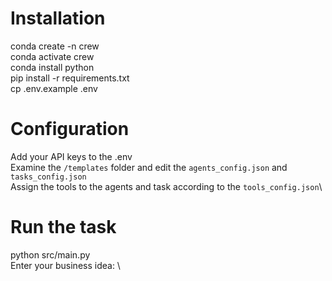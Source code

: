# Installation
conda create -n crew\
conda activate crew\
conda install python\
pip install -r requirements.txt\
cp .env.example .env

# Configuration
Add your API keys to the .env\
Examine the `/templates` folder and edit the `agents_config.json` and `tasks_config.json`\
Assign the tools to the agents and task according to the `tools_config.json`\

# Run the task
python src/main.py\
Enter your business idea: \